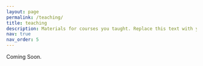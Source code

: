 ```yaml
---
layout: page
permalink: /teaching/
title: teaching
description: Materials for courses you taught. Replace this text with your description.
nav: true
nav_order: 5
---
```

Coming Soon.
<!-- For now, this page is assumed to be a static description of your courses. You can convert it to a collection similar to `_projects/` so that you can have a dedicated page for each course.

Organize your courses by years, topics, or universities, however you like! -->
